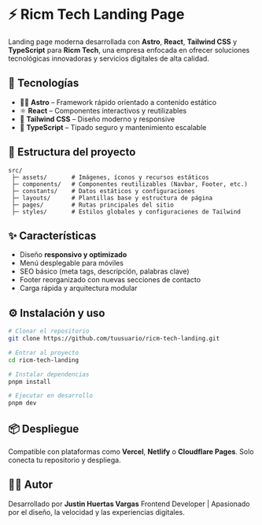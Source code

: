 # ⚡ Ricm Tech Landing Page

Landing page moderna desarrollada con **Astro**, **React**, **Tailwind CSS** y **TypeScript** para **Ricm Tech**, una empresa enfocada en ofrecer soluciones tecnológicas innovadoras y servicios digitales de alta calidad.

## 🚀 Tecnologías

* 🧑‍🚀 **Astro** – Framework rápido orientado a contenido estático
* ⚛️ **React** – Componentes interactivos y reutilizables
* 🎨 **Tailwind CSS** – Diseño moderno y responsive
* 🧠 **TypeScript** – Tipado seguro y mantenimiento escalable

## 🧩 Estructura del proyecto

```
src/
 ├─ assets/       # Imágenes, íconos y recursos estáticos
 ├─ components/   # Componentes reutilizables (Navbar, Footer, etc.)
 ├─ constants/    # Datos estáticos y configuraciones
 ├─ layouts/      # Plantillas base y estructura de página
 ├─ pages/        # Rutas principales del sitio
 ├─ styles/       # Estilos globales y configuraciones de Tailwind
```

## ✨ Características

* Diseño **responsivo y optimizado**
* Menú desplegable para móviles
* SEO básico (meta tags, descripción, palabras clave)
* Footer reorganizado con nuevas secciones de contacto
* Carga rápida y arquitectura modular

## ⚙️ Instalación y uso

```bash
# Clonar el repositorio
git clone https://github.com/tuusuario/ricm-tech-landing.git

# Entrar al proyecto
cd ricm-tech-landing

# Instalar dependencias
pnpm install

# Ejecutar en desarrollo
pnpm dev
```

## 📦 Despliegue

Compatible con plataformas como **Vercel**, **Netlify** o **Cloudflare Pages**.
Solo conecta tu repositorio y despliega.

## 👨‍💻 Autor

Desarrollado por **Justin Huertas Vargas**
Frontend Developer | Apasionado por el diseño, la velocidad y las experiencias digitales.
